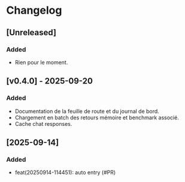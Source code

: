 # Changelog

## [Unreleased]

### Added
- Rien pour le moment.

## [v0.4.0] - 2025-09-20

### Added
- Documentation de la feuille de route et du journal de bord.
- Chargement en batch des retours mémoire et benchmark associé.
- Cache chat responses.

## [2025-09-14]
### Added
- feat(20250914-114451): auto entry (#PR)
